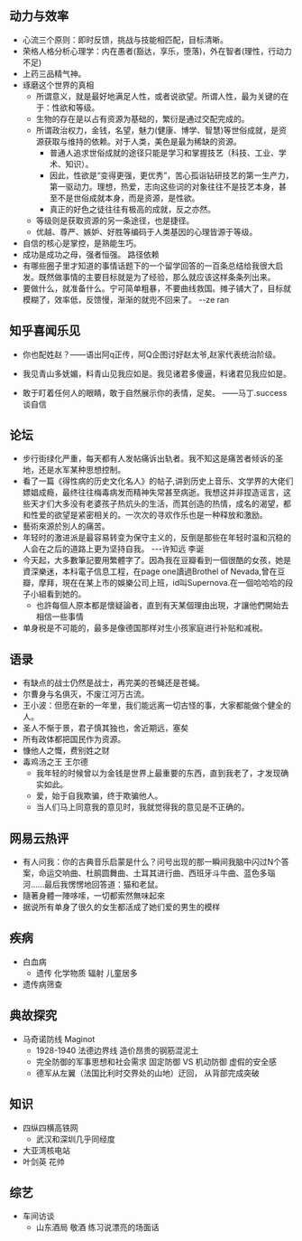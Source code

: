 
## 动力与效率
+ 心流三个原则：即时反馈，挑战与技能相匹配，目标清晰。
+ 荣格人格分析心理学：内在愚者(豁达，享乐，堕落)，外在智者(理性，行动力不足)  
+ 上药三品精气神。
+ 琢磨这个世界的真相
  + 所谓意义，就是最好地满足人性，或者说欲望。所谓人性，最为关键的在于：性欲和等级。
  + 生物的存在是以占有资源为基础的，繁衍是通过交配完成的。
  + 所谓政治权力，金钱，名望，魅力(健康、博学、智慧)等世俗成就，是资源获取与维持的依赖。对于人类，美色是最为稀缺的资源。
    + 普通人追求世俗成就的途径只能是学习和掌握技艺（科技、工业、学术、知识）。
    + 因此，性欲是“变得更强，更优秀”，苦心孤诣钻研技艺的第一生产力，第一驱动力。理想，热爱，志向这些词的对象往往不是技艺本身，甚至不是世俗成就本身，而是资源，是性欲。
    + 真正的好色之徒往往有极高的成就，反之亦然。
  + 等级则是获取资源的另一条途径，也是捷径。
  + 优越、尊严、嫉妒、好胜等编码于人类基因的心理皆源于等级。
+ 自信的核心是掌控，是熟能生巧。
+ 成功是成功之母，强者恒强。 路径依赖
+ 有哪些圈子里才知道的事情话题下的一个留学回答的一百条总结给我很大启发。既然做事情的主要目标就是为了经验，那么就应该这样条条列出来。
+ 要做什么，就准备什么。宁可简单粗暴，不要曲线救国。摊子铺大了，目标就模糊了，效率低，反馈慢，渐渐的就兜不回来了。  --ze ran


## 知乎喜闻乐见
+ 你也配姓赵？——语出阿q正传，阿Q企图讨好赵太爷,赵家代表统治阶级。

+ 我见青山多妩媚，料青山见我应如是。我见诸君多傻逼，料诸君见我应如是。
+ 敢于盯着任何人的眼睛，敢于自然展示你的表情，足矣。  ——马丁.success谈自信


## 论坛
+ 步行街绿化严重，每天都有人发帖痛诉出轨者。我不知这是痛苦者倾诉的圣地，还是水军某种思想控制。
+ 看了一篇《得性病的历史文化名人》的帖子,讲到历史上音乐、文学界的大佬们嫖娼成瘾，最终往往梅毒病发而精神失常甚至病逝。我想这并非捏造谣言，这些天才们大多没有老婆孩子热炕头的生活，而其创造的热情，成名的渴望，都和性爱的欲望是紧密相关的。一次次的寻欢作乐也是一种释放和激励。
+ 藝術來源於別人的痛苦。
+ 年轻时的激进派是最容易转变为保守主义的，反倒是那些在年轻时温和沉稳的人会在之后的道路上更为坚持自我。  ---许知远 李诞
+ 今天起，大多數筆記要用繁體字了。因為我在豆瓣看到一個很酷的女孩，她是資深樂迷，本科電子信息工程，在page one讀過Brothel of Nevada,曾在豆瓣，摩拜，現在在某上市的娛樂公司上班，id叫Supernova.在一個哈哈哈的段子小組看到她的。
  + 也許每個人原本都是懷疑論者，直到有天某個理由出現，才讓他們開始去相信一些事情
+ 单身税是不可能的，最多是像德国那样对生小孩家庭进行补贴和减税。

## 语录
+ 有缺点的战士仍然是战士，再完美的苍蝇还是苍蝇。
+ 尔曹身与名俱灭，不废江河万古流。
+ 王小波：但愿在新的一年里，我们能远离一切古怪的事，大家都能做个健全的人。 
+ 圣人不惭于景，君子慎其独也，舍近期远，塞矣
+ 所有政体都把国民作为资源。
+ 慷他人之慨，费别姓之财
+ 毒鸡汤之王 王尔德
  + 我年轻的时候曾以为金钱是世界上最重要的东西，直到我老了，才发现确实如此。
  + 爱，始于自我欺骗，终于欺骗他人。
  + 当人们马上同意我的意见时，我就觉得我的意见是不正确的。


## 网易云热评
+ 有人问我：你的古典音乐启蒙是什么？问号出现的那一瞬间我脑中闪过N个答案，命运交响曲、杜鹃圆舞曲、土耳其进行曲、西班牙斗牛曲、蓝色多瑙河……最后我愣愣地回答道：猫和老鼠。
+ 隨著身體一陣哆嗦，一切都索然無味起來
+ 据说所有单身了很久的女生都活成了她们爱的男生的模样

## 疾病
+ 白血病
  + 遗传 化学物质 辐射  儿童居多
+ 遗传病筛查

## 典故探究
+ 马奇诺防线 Maginot
  + 1928-1940 法德边界线 造价昂贵的钢筋混泥土
  + 完全防御的军事思想和社会需求  固定防御 VS 机动防御  虚假的安全感
  + 德军从左翼（法国比利时交界处的山地）迂回， 从背部完成突破  

## 知识
+ 四纵四横高铁网 
  + 武汉和深圳几乎同经度 
+ 大亚湾核电站
+ 叶剑英 花帅


## 综艺
+ 车间访谈
  + 山东酒局 敬酒 练习说漂亮的场面话